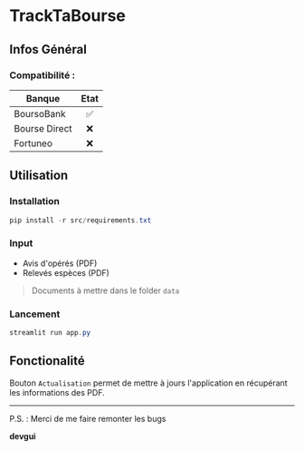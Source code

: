 # TrackTaBourse

## Infos Général

### Compatibilité :
| Banque        | Etat           |
| ------------- |:-------------:|
| BoursoBank     | ✅ |
| Bourse Direct      | ❌      |
| Fortuneo | ❌     |


## Utilisation
### Installation

```powershell
pip install -r src/requirements.txt
```

### Input

- Avis d'opérés (PDF)
- Relevés espèces (PDF)

>Documents à mettre dans le folder `data`

### Lancement

```powershell
streamlit run app.py
```

## Fonctionalité

Bouton `Actualisation` permet de mettre à jours l'application en récupérant les informations des PDF.


___

P.S. : Merci de me faire remonter les bugs

**devgui**
